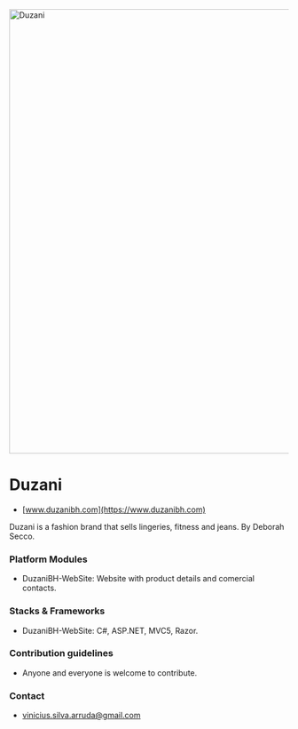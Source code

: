 <img src="http://duzani.azurewebsites.net/images/duzani_cadastre.jpg" alt="Duzani" width="800px">

# Duzani #
* [www.duzanibh.com](https://www.duzanibh.com)

Duzani is a fashion brand that sells lingeries, fitness and jeans. By Deborah Secco.

### Platform Modules ###

* DuzaniBH-WebSite:
Website with product details and comercial contacts.

### Stacks & Frameworks ###

* DuzaniBH-WebSite:
C#, ASP.NET, MVC5, Razor.

### Contribution guidelines ###

* Anyone and everyone is welcome to contribute.

### Contact ###

* [vinicius.silva.arruda@gmail.com](mailto:vinicius.silva.arruda@gmail.com)
